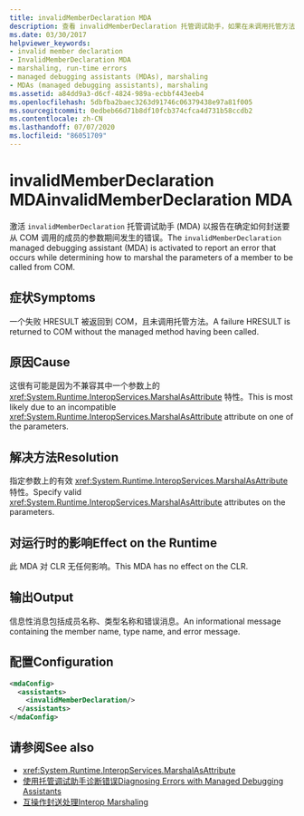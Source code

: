 ```yaml
---
title: invalidMemberDeclaration MDA
description: 查看 invalidMemberDeclaration 托管调试助手，如果在未调用托管方法的情况下将错误 HRESULT 返回到 COM，则会调用它。
ms.date: 03/30/2017
helpviewer_keywords:
- invalid member declaration
- InvalidMemberDeclaration MDA
- marshaling, run-time errors
- managed debugging assistants (MDAs), marshaling
- MDAs (managed debugging assistants), marshaling
ms.assetid: a84dd9a3-d6cf-4824-989a-ecbbf443eeb4
ms.openlocfilehash: 5dbfba2baec3263d91746c06379438e97a81f005
ms.sourcegitcommit: 0edbeb66d71b8df10fcb374cfca4d731b58ccdb2
ms.contentlocale: zh-CN
ms.lasthandoff: 07/07/2020
ms.locfileid: "86051709"
---
```

# <a name="invalidmemberdeclaration-mda"></a><span data-ttu-id="967e8-103">invalidMemberDeclaration MDA</span><span class="sxs-lookup"><span data-stu-id="967e8-103">invalidMemberDeclaration MDA</span></span>
<span data-ttu-id="967e8-104">激活 `invalidMemberDeclaration` 托管调试助手 (MDA) 以报告在确定如何封送要从 COM 调用的成员的参数期间发生的错误。</span><span class="sxs-lookup"><span data-stu-id="967e8-104">The `invalidMemberDeclaration` managed debugging assistant (MDA) is activated to report an error that occurs while determining how to marshal the parameters of a member to be called from COM.</span></span>  
  
## <a name="symptoms"></a><span data-ttu-id="967e8-105">症状</span><span class="sxs-lookup"><span data-stu-id="967e8-105">Symptoms</span></span>  
 <span data-ttu-id="967e8-106">一个失败 HRESULT 被返回到 COM，且未调用托管方法。</span><span class="sxs-lookup"><span data-stu-id="967e8-106">A failure HRESULT is returned to COM without the managed method having been called.</span></span>  
  
## <a name="cause"></a><span data-ttu-id="967e8-107">原因</span><span class="sxs-lookup"><span data-stu-id="967e8-107">Cause</span></span>  
 <span data-ttu-id="967e8-108">这很有可能是因为不兼容其中一个参数上的 <xref:System.Runtime.InteropServices.MarshalAsAttribute> 特性。</span><span class="sxs-lookup"><span data-stu-id="967e8-108">This is most likely due to an incompatible <xref:System.Runtime.InteropServices.MarshalAsAttribute> attribute on one of the parameters.</span></span>  
  
## <a name="resolution"></a><span data-ttu-id="967e8-109">解决方法</span><span class="sxs-lookup"><span data-stu-id="967e8-109">Resolution</span></span>  
 <span data-ttu-id="967e8-110">指定参数上的有效 <xref:System.Runtime.InteropServices.MarshalAsAttribute> 特性。</span><span class="sxs-lookup"><span data-stu-id="967e8-110">Specify valid <xref:System.Runtime.InteropServices.MarshalAsAttribute> attributes on the parameters.</span></span>  
  
## <a name="effect-on-the-runtime"></a><span data-ttu-id="967e8-111">对运行时的影响</span><span class="sxs-lookup"><span data-stu-id="967e8-111">Effect on the Runtime</span></span>  
 <span data-ttu-id="967e8-112">此 MDA 对 CLR 无任何影响。</span><span class="sxs-lookup"><span data-stu-id="967e8-112">This MDA has no effect on the CLR.</span></span>  
  
## <a name="output"></a><span data-ttu-id="967e8-113">输出</span><span class="sxs-lookup"><span data-stu-id="967e8-113">Output</span></span>  
 <span data-ttu-id="967e8-114">信息性消息包括成员名称、类型名称和错误消息。</span><span class="sxs-lookup"><span data-stu-id="967e8-114">An informational message containing the member name, type name, and error message.</span></span>  
  
## <a name="configuration"></a><span data-ttu-id="967e8-115">配置</span><span class="sxs-lookup"><span data-stu-id="967e8-115">Configuration</span></span>  
  
```xml  
<mdaConfig>  
  <assistants>  
    <invalidMemberDeclaration/>  
  </assistants>  
</mdaConfig>  
```  
  
## <a name="see-also"></a><span data-ttu-id="967e8-116">请参阅</span><span class="sxs-lookup"><span data-stu-id="967e8-116">See also</span></span>

- <xref:System.Runtime.InteropServices.MarshalAsAttribute>
- [<span data-ttu-id="967e8-117">使用托管调试助手诊断错误</span><span class="sxs-lookup"><span data-stu-id="967e8-117">Diagnosing Errors with Managed Debugging Assistants</span></span>](diagnosing-errors-with-managed-debugging-assistants.md)
- [<span data-ttu-id="967e8-118">互操作封送处理</span><span class="sxs-lookup"><span data-stu-id="967e8-118">Interop Marshaling</span></span>](../interop/interop-marshaling.md)
